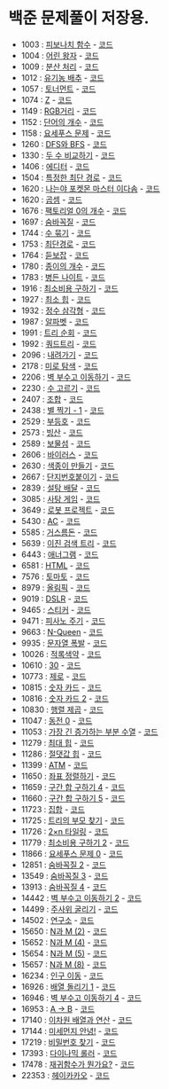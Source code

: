 # 백준 문제풀이 저장용.
- 1003 : [피보나치 함수](https://www.acmicpc.net/problem/1003)  - [코드](https://github.com/YunYongWoon/Algorithm_solve/blob/master/Backjun/ex1003/Main.java)
- 1004 : [어린 왕자](https://www.acmicpc.net/problem/1004) - [코드](https://github.com/YunYongWoon/Algorithm_solve/blob/master/Backjun/ex1004/Main.java)
- 1009 : [분산 처리](https://www.acmicpc.net/problem/1009) - [코드](https://github.com/YunYongWoon/Algorithm_solve/blob/master/Backjun/ex1009/Main.java)
- 1012 : [유기농 배추](https://www.acmicpc.net/problem/1012) - [코드](https://github.com/YunYongWoon/Algorithm_solve/blob/master/Backjun/ex1012/Main.java)
- 1057 : [토너먼트](https://www.acmicpc.net/problem/1057) - [코드](https://github.com/YunYongWoon/Algorithm_solve/blob/master/Backjun/ex1057/Main.java)
- 1074 : [Z](https://www.acmicpc.net/problem/1074) - [코드](https://github.com/YunYongWoon/Algorithm_solve/blob/master/Backjun/ex1074/Main.java)
- 1149 : [RGB거리](https://www.acmicpc.net/problem/1149) - [코드](https://github.com/YunYongWoon/Algorithm_solve/blob/master/Backjun/ex1149/Main.java)
- 1152 : [단어의 개수](https://www.acmicpc.net/problem/1152) - [코드](https://github.com/YunYongWoon/Algorithm_solve/blob/master/Backjun/ex1152/Main.java)
- 1158 : [요세푸스 문제](https://www.acmicpc.net/problem/1158) - [코드](https://github.com/YunYongWoon/Algorithm_solve/blob/master/Backjun/ex1158/Main.java)
- 1260 : [DFS와 BFS](https://www.acmicpc.net/problem/1260) - [코드](https://github.com/YunYongWoon/Algorithm_solve/blob/master/Backjun/ex1260/Main.java)
- 1330 : [두 수 비교하기](https://www.acmicpc.net/problem/1330) - [코드](https://github.com/YunYongWoon/Algorithm_solve/blob/master/Backjun/ex1330/Main.java)
- 1406 : [에디터](https://www.acmicpc.net/problem/1406) - [코드](https://github.com/YunYongWoon/Algorithm_solve/blob/master/Backjun/ex1406/Main.java)
- 1504 : [특정한 최단 경로](https://www.acmicpc.net/problem/1504) - [코드](https://github.com/YunYongWoon/Algorithm_solve/blob/master/Backjun/ex1504/Main.java)
- 1620 : [나는야 포켓몬 마스터 이다솜](https://www.acmicpc.net/problem/1620) - [코드](https://github.com/YunYongWoon/Algorithm_solve/blob/master/Backjun/ex1620/Main.java)
- 1620 : [곱셈](https://www.acmicpc.net/problem/1629) - [코드](https://github.com/YunYongWoon/Algorithm_solve/blob/master/Backjun/ex1629/Main.java)
- 1676 : [팩토리얼 0의 개수](https://www.acmicpc.net/problem/1676) - [코드](https://github.com/YunYongWoon/Algorithm_solve/blob/master/Backjun/ex1676/Main.java)
- 1697 : [숨바꼭질](https://www.acmicpc.net/problem/1697) - [코드](https://github.com/YunYongWoon/Algorithm_solve/blob/master/Backjun/ex1697/Main.java)
- 1744 : [수 묶기](https://www.acmicpc.net/problem/1744) - [코드](https://github.com/YunYongWoon/Algorithm_solve/blob/master/Backjun/ex1744/Main.java)
- 1753 : [최단경로](https://www.acmicpc.net/problem/1753) - [코드](https://github.com/YunYongWoon/Algorithm_solve/blob/master/Backjun/ex1753/Main.java)
- 1764 : [듣보잡](https://www.acmicpc.net/problem/1764) - [코드](https://github.com/YunYongWoon/Algorithm_solve/blob/master/Backjun/ex1764/Main.java)
- 1780 : [종이의 개수](https://www.acmicpc.net/problem/1780) - [코드](https://github.com/YunYongWoon/Algorithm_solve/blob/master/Backjun/ex1780/Main.java)
- 1783 : [병든 나이트](https://www.acmicpc.net/problem/1783) - [코드](https://github.com/YunYongWoon/Algorithm_solve/blob/master/Backjun/ex1783/Main.java)
- 1916 : [최소비용 구하기](https://www.acmicpc.net/problem/1916) - [코드](https://github.com/YunYongWoon/Algorithm_solve/blob/master/Backjun/ex1916/Main.java)
- 1927 : [최소 힙](https://www.acmicpc.net/problem/1927) - [코드](https://github.com/YunYongWoon/Algorithm_solve/blob/master/Backjun/ex1927/Main.java)
- 1932 : [정수 삼각형](https://www.acmicpc.net/problem/1932) - [코드](https://github.com/YunYongWoon/Algorithm_solve/blob/master/Backjun/ex1932/Main.java)
- 1987 : [알파벳](https://www.acmicpc.net/problem/1987) - [코드](https://github.com/YunYongWoon/Algorithm_solve/blob/master/Backjun/ex1987/Main.java)
- 1991 : [트리 순회](https://www.acmicpc.net/problem/1991) - [코드](https://github.com/YunYongWoon/Algorithm_solve/blob/master/Backjun/ex1991/Main.java)
- 1992 : [쿼드트리](https://www.acmicpc.net/problem/1992) - [코드](https://github.com/YunYongWoon/Algorithm_solve/blob/master/Backjun/ex1992/Main.java)
- 2096 : [내려가기](https://www.acmicpc.net/problem/2096) - [코드](https://github.com/YunYongWoon/Algorithm_solve/blob/master/Backjun/ex2096/Main.java)
- 2178 : [미로 탐색](https://www.acmicpc.net/problem/2178) - [코드](https://github.com/YunYongWoon/Algorithm_solve/blob/master/Backjun/ex2178/Main.java)
- 2206 : [벽 부수고 이동하기](https://www.acmicpc.net/problem/2206) - [코드](https://github.com/YunYongWoon/Algorithm_solve/blob/master/Backjun/ex2206/Main.java)
- 2230 : [수 고르기](https://www.acmicpc.net/problem/2230) - [코드](https://github.com/YunYongWoon/Algorithm_solve/blob/master/Backjun/ex2230/Main.java)
- 2407 : [조합](https://www.acmicpc.net/problem/2407) - [코드](https://github.com/YunYongWoon/Algorithm_solve/blob/master/Backjun/ex2407/Main.java)
- 2438 : [별 찍기 - 1](https://www.acmicpc.net/problem/2438) - [코드](https://github.com/YunYongWoon/Algorithm_solve/blob/master/Backjun/ex2438/Main.java)
- 2529 : [부등호](https://www.acmicpc.net/problem/2529) - [코드](https://github.com/YunYongWoon/Algorithm_solve/blob/master/Backjun/ex2529/Main.java)
- 2573 : [빙산](https://www.acmicpc.net/problem/2573) - [코드](https://github.com/YunYongWoon/Algorithm_solve/blob/master/Backjun/ex2573/Main.java)
- 2589 : [보물섬](https://www.acmicpc.net/problem/2589) - [코드](https://github.com/YunYongWoon/Algorithm_solve/blob/master/Backjun/ex2589/Main.java)
- 2606 : [바이러스](https://www.acmicpc.net/problem/2606) - [코드](https://github.com/YunYongWoon/Algorithm_solve/blob/master/Backjun/ex2606/Main.java)
- 2630 : [색종이 만들기](https://www.acmicpc.net/problem/2630) - [코드](https://github.com/YunYongWoon/Algorithm_solve/blob/master/Backjun/ex2630/Main.java)
- 2667 : [단지번호붙이기](https://www.acmicpc.net/problem/2667) - [코드](https://github.com/YunYongWoon/Algorithm_solve/blob/master/Backjun/ex2667/Main.java)
- 2839 : [설탕 배달](https://www.acmicpc.net/problem/2839) - [코드](https://github.com/YunYongWoon/Algorithm_solve/blob/master/Backjun/ex2839/Main.java)
- 3085 : [사탕 게임](https://www.acmicpc.net/problem/3085) - [코드](https://github.com/YunYongWoon/Algorithm_solve/blob/master/Backjun/ex3085/Main.java)
- 3649 : [로봇 프로젝트](https://www.acmicpc.net/problem/3649) - [코드](https://github.com/YunYongWoon/Algorithm_solve/blob/master/Backjun/ex3649/Main.java)
- 5430 : [AC](https://www.acmicpc.net/problem/5430) - [코드](https://github.com/YunYongWoon/Algorithm_solve/blob/master/Backjun/ex5430/Main.java)
- 5585 : [거스름돈](https://www.acmicpc.net/problem/5585) - [코드](https://github.com/YunYongWoon/Algorithm_solve/blob/master/Backjun/ex5585/Main.java)
- 5639 : [이진 검색 트리](https://www.acmicpc.net/problem/5639) - [코드](https://github.com/YunYongWoon/Algorithm_solve/blob/master/Backjun/ex5639/Main.java)
- 6443 : [애너그램](https://www.acmicpc.net/problem/6443) - [코드](https://github.com/YunYongWoon/Algorithm_solve/blob/master/Backjun/ex6443/Main.java)
- 6581 : [HTML](https://www.acmicpc.net/problem/6581) - [코드](https://github.com/YunYongWoon/Algorithm_solve/blob/master/Backjun/ex6581/Main.java)
- 7576 : [토마토](https://www.acmicpc.net/problem/7576) - [코드](https://github.com/YunYongWoon/Algorithm_solve/blob/master/Backjun/ex7576/Main.java)
- 8979 : [올림픽](https://www.acmicpc.net/problem/8979) - [코드](https://github.com/YunYongWoon/Algorithm_solve/blob/master/Backjun/ex8979/Main.java)
- 9019 : [DSLR](https://www.acmicpc.net/problem/9019) - [코드](https://github.com/YunYongWoon/Algorithm_solve/blob/master/Backjun/ex9019/Main.java)
- 9465 : [스티커](https://www.acmicpc.net/problem/9465) - [코드](https://github.com/YunYongWoon/Algorithm_solve/blob/master/Backjun/ex9465/Main.java)
- 9471 : [피사노 주기](https://www.acmicpc.net/problem/9471) - [코드](https://github.com/YunYongWoon/Algorithm_solve/blob/master/Backjun/ex9471/Main.java)
- 9663 : [N-Queen](https://www.acmicpc.net/problem/9663) - [코드](https://github.com/YunYongWoon/Algorithm_solve/blob/master/Backjun/ex9663/Main.java)
- 9935 : [문자열 폭발](https://www.acmicpc.net/problem/9935) - [코드](https://github.com/YunYongWoon/Algorithm_solve/blob/master/Backjun/ex9935/Main.java)
- 10026 : [적록색약](https://www.acmicpc.net/problem/10026) - [코드](https://github.com/YunYongWoon/Algorithm_solve/blob/master/Backjun/ex10026/Main.java)
- 10610 : [30](https://www.acmicpc.net/problem/10610) - [코드](https://github.com/YunYongWoon/Algorithm_solve/blob/master/Backjun/ex10610/Main.java)
- 10773 : [제로](https://www.acmicpc.net/problem/10773) - [코드](https://github.com/YunYongWoon/Algorithm_solve/blob/master/Backjun/ex10773/Main.java)
- 10815 : [숫자 카드](https://www.acmicpc.net/problem/10815) - [코드](https://github.com/YunYongWoon/Algorithm_solve/blob/master/Backjun/ex10815/Main.java)
- 10816 : [숫자 카드 2](https://www.acmicpc.net/problem/10816) - [코드](https://github.com/YunYongWoon/Algorithm_solve/blob/master/Backjun/ex10816/Main.java)
- 10830 : [행렬 제곱](https://www.acmicpc.net/problem/10830) - [코드](https://github.com/YunYongWoon/Algorithm_solve/blob/master/Backjun/ex10830/Main.java)
- 11047 : [동전 0](https://www.acmicpc.net/problem/11047) - [코드](https://github.com/YunYongWoon/Algorithm_solve/blob/master/Backjun/ex11047/Main.java)
- 11053 : [가장 긴 증가하는 부분 수열](https://www.acmicpc.net/problem/11053) - [코드](https://github.com/YunYongWoon/Algorithm_solve/blob/master/Backjun/ex11053/Main.java)
- 11279 : [최대 힙](https://www.acmicpc.net/problem/11279) - [코드](https://github.com/YunYongWoon/Algorithm_solve/blob/master/Backjun/ex11279/Main.java)
- 11286 : [절댓값 힙](https://www.acmicpc.net/problem/11286) - [코드](https://github.com/YunYongWoon/Algorithm_solve/blob/master/Backjun/ex11286/Main.java)
- 11399 : [ATM](https://www.acmicpc.net/problem/11399) - [코드](https://github.com/YunYongWoon/Algorithm_solve/blob/master/Backjun/ex11399/Main.java)
- 11650 : [좌표 정렬하기](https://www.acmicpc.net/problem/11650) - [코드](https://github.com/YunYongWoon/Algorithm_solve/blob/master/Backjun/ex11650/Main.java)
- 11659 : [구간 합 구하기 4](https://www.acmicpc.net/problem/11659) - [코드](https://github.com/YunYongWoon/Algorithm_solve/blob/master/Backjun/ex11659/Main.java)
- 11660 : [구간 합 구하기 5](https://www.acmicpc.net/problem/11660) - [코드](https://github.com/YunYongWoon/Algorithm_solve/blob/master/Backjun/ex11660/Main.java)
- 11723 : [집합](https://www.acmicpc.net/problem/11723) - [코드](https://github.com/YunYongWoon/Algorithm_solve/blob/master/Backjun/ex11723/Main.java)
- 11725 : [트리의 부모 찾기](https://www.acmicpc.net/problem/11725) - [코드](https://github.com/YunYongWoon/Algorithm_solve/blob/master/Backjun/ex11725/Main.java)
- 11726 : [2×n 타일링](https://www.acmicpc.net/problem/11726) - [코드](https://github.com/YunYongWoon/Algorithm_solve/blob/master/Backjun/ex11726/Main.java)
- 11779 : [최소비용 구하기 2](https://www.acmicpc.net/problem/11779) - [코드](https://github.com/YunYongWoon/Algorithm_solve/blob/master/Backjun/ex11779/Main.java)
- 11866 : [요세푸스 문제 0](https://www.acmicpc.net/problem/11866) - [코드](https://github.com/YunYongWoon/Algorithm_solve/blob/master/Backjun/ex11866/Main.java)
- 12851 : [숨바꼭질 2](https://www.acmicpc.net/problem/12851) - [코드](https://github.com/YunYongWoon/Algorithm_solve/blob/master/Backjun/ex12851/Main.java)
- 13549 : [숨바꼭질 3](https://www.acmicpc.net/problem/13549) - [코드](https://github.com/YunYongWoon/Algorithm_solve/blob/master/Backjun/ex13549/Main.java)
- 13913 : [숨바꼭질 4](https://www.acmicpc.net/problem/13913) - [코드](https://github.com/YunYongWoon/Algorithm_solve/blob/master/Backjun/ex13913/Main.java)
- 14442 : [벽 부수고 이동하기 2](https://www.acmicpc.net/problem/14442) - [코드](https://github.com/YunYongWoon/Algorithm_solve/blob/master/Backjun/ex14442/Main.java)
- 14499 : [주사위 굴리기](https://www.acmicpc.net/problem/14499) - [코드](https://github.com/YunYongWoon/Algorithm_solve/blob/master/Backjun/ex14499/Main.java)
- 14502 : [연구소](https://www.acmicpc.net/problem/14502) - [코드](https://github.com/YunYongWoon/Algorithm_solve/blob/master/Backjun/ex14502/Main.java)
- 15650 : [N과 M (2)](https://www.acmicpc.net/problem/15650) - [코드](https://github.com/YunYongWoon/Algorithm_solve/blob/master/Backjun/ex15650/Main.java)
- 15652 : [N과 M (4)](https://www.acmicpc.net/problem/15652) - [코드](https://github.com/YunYongWoon/Algorithm_solve/blob/master/Backjun/ex15652/Main.java)
- 15654 : [N과 M (5)](https://www.acmicpc.net/problem/15654) - [코드](https://github.com/YunYongWoon/Algorithm_solve/blob/master/Backjun/ex15654/Main.java)
- 15657 : [N과 M (8)](https://www.acmicpc.net/problem/15657) - [코드](https://github.com/YunYongWoon/Algorithm_solve/blob/master/Backjun/ex15657/Main.java)
- 16234 : [인구 이동](https://www.acmicpc.net/problem/16234) - [코드](https://github.com/YunYongWoon/Algorithm_solve/blob/master/Backjun/ex16234/Main.java)
- 16926 : [배열 돌리기 1](https://www.acmicpc.net/problem/16926) - [코드](https://github.com/YunYongWoon/Algorithm_solve/blob/master/Backjun/ex16926/Main.java)
- 16946 : [벽 부수고 이동하기 4](https://www.acmicpc.net/problem/16946) - [코드](https://github.com/YunYongWoon/Algorithm_solve/blob/master/Backjun/ex16946/Main.java)
- 16953 : [A → B](https://www.acmicpc.net/problem/16953) - [코드](https://github.com/YunYongWoon/Algorithm_solve/blob/master/Backjun/ex16953/Main.java)
- 17140 : [이차원 배열과 연산](https://www.acmicpc.net/problem/17140) - [코드](https://github.com/YunYongWoon/Algorithm_solve/blob/master/Backjun/ex17140/Main.java)
- 17144 : [미세먼지 안녕!](https://www.acmicpc.net/problem/17144) - [코드](https://github.com/YunYongWoon/Algorithm_solve/blob/master/Backjun/ex17144/Main.java)
- 17219 : [비밀번호 찾기](https://www.acmicpc.net/problem/17219) - [코드](https://github.com/YunYongWoon/Algorithm_solve/blob/master/Backjun/ex17219/Main.java)
- 17393 : [다이나믹 롤러](https://www.acmicpc.net/problem/17393) - [코드](https://github.com/YunYongWoon/Algorithm_solve/blob/master/Backjun/ex17393/Main.java)
- 17478 : [재귀함수가 뭔가요?](https://www.acmicpc.net/problem/17478) - [코드](https://github.com/YunYongWoon/Algorithm_solve/blob/master/Backjun/ex17478/Main.java)
- 22353 : [헤이카카오](https://www.acmicpc.net/problem/22353) - [코드](https://github.com/YunYongWoon/Algorithm_solve/blob/master/Backjun/ex22353/Main.java)

